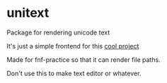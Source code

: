 # unitext

Package for rendering unicode text

It's just a simple frontend for this [cool project](https://github.com/go-text/typesetting)

Made for fnf-practice so that it can render file paths.

Don't use this to make text editor or whatever.
